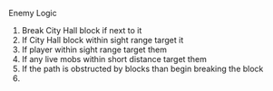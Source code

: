 Enemy Logic
1. Break City Hall block if next to it
2. If City Hall block within sight range target it
3. If player within sight range target them
4. If any live mobs within short distance target them
5. If the path is obstructed by blocks than begin breaking the block
6. 